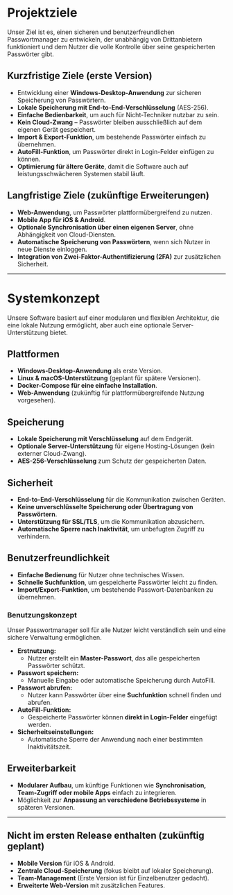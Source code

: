 # Projektziele

Unser Ziel ist es, einen sicheren und benutzerfreundlichen Passwortmanager zu entwickeln, der unabhängig von Drittanbietern funktioniert und dem Nutzer die volle Kontrolle über seine gespeicherten Passwörter gibt.

## **Kurzfristige Ziele (erste Version)**
- Entwicklung einer **Windows-Desktop-Anwendung** zur sicheren Speicherung von Passwörtern.
- **Lokale Speicherung mit End-to-End-Verschlüsselung** (AES-256).
- **Einfache Bedienbarkeit**, um auch für Nicht-Techniker nutzbar zu sein.
- **Kein Cloud-Zwang** – Passwörter bleiben ausschließlich auf dem eigenen Gerät gespeichert.
- **Import & Export-Funktion**, um bestehende Passwörter einfach zu übernehmen.
- **AutoFill-Funktion**, um Passwörter direkt in Login-Felder einfügen zu können.
- **Optimierung für ältere Geräte**, damit die Software auch auf leistungsschwächeren Systemen stabil läuft.

## **Langfristige Ziele (zukünftige Erweiterungen)**
- **Web-Anwendung**, um Passwörter plattformübergreifend zu nutzen.
- **Mobile App für iOS & Android**.
- **Optionale Synchronisation über einen eigenen Server**, ohne Abhängigkeit von Cloud-Diensten.
- **Automatische Speicherung von Passwörtern**, wenn sich Nutzer in neue Dienste einloggen.
- **Integration von Zwei-Faktor-Authentifizierung (2FA)** zur zusätzlichen Sicherheit.

---

# **Systemkonzept**

Unsere Software basiert auf einer modularen und flexiblen Architektur, die eine lokale Nutzung ermöglicht, aber auch eine optionale Server-Unterstützung bietet.

## **Plattformen**
- **Windows-Desktop-Anwendung** als erste Version.
- **Linux & macOS-Unterstützung** (geplant für spätere Versionen).
- **Docker-Compose für eine einfache Installation**.
- **Web-Anwendung** (zukünftig für plattformübergreifende Nutzung vorgesehen).

## **Speicherung**
- **Lokale Speicherung mit Verschlüsselung** auf dem Endgerät.
- **Optionale Server-Unterstützung** für eigene Hosting-Lösungen (kein externer Cloud-Zwang).
- **AES-256-Verschlüsselung** zum Schutz der gespeicherten Daten.

## **Sicherheit**
- **End-to-End-Verschlüsselung** für die Kommunikation zwischen Geräten.
- **Keine unverschlüsselte Speicherung oder Übertragung von Passwörtern**.
- **Unterstützung für SSL/TLS**, um die Kommunikation abzusichern.
- **Automatische Sperre nach Inaktivität**, um unbefugten Zugriff zu verhindern.

## **Benutzerfreundlichkeit**
- **Einfache Bedienung** für Nutzer ohne technisches Wissen.
- **Schnelle Suchfunktion**, um gespeicherte Passwörter leicht zu finden.
- **Import/Export-Funktion**, um bestehende Passwort-Datenbanken zu übernehmen.

### **Benutzungskonzept**
Unser Passwortmanager soll für alle Nutzer leicht verständlich sein und eine sichere Verwaltung ermöglichen.

- **Erstnutzung:**  
  - Nutzer erstellt ein **Master-Passwort**, das alle gespeicherten Passwörter schützt.  
- **Passwort speichern:**  
  - Manuelle Eingabe oder automatische Speicherung durch AutoFill.  
- **Passwort abrufen:**  
  - Nutzer kann Passwörter über eine **Suchfunktion** schnell finden und abrufen.  
- **AutoFill-Funktion:**  
  - Gespeicherte Passwörter können **direkt in Login-Felder** eingefügt werden.  
- **Sicherheitseinstellungen:**  
  - Automatische Sperre der Anwendung nach einer bestimmten Inaktivitätszeit.  

## **Erweiterbarkeit**
- **Modularer Aufbau**, um künftige Funktionen wie **Synchronisation, Team-Zugriff oder mobile Apps** einfach zu integrieren.
- Möglichkeit zur **Anpassung an verschiedene Betriebssysteme** in späteren Versionen.

---

## **Nicht im ersten Release enthalten (zukünftig geplant)**
- **Mobile Version** für iOS & Android.
- **Zentrale Cloud-Speicherung** (fokus bleibt auf lokaler Speicherung).
- **Team-Management** (Erste Version ist für Einzelbenutzer gedacht).
- **Erweiterte Web-Version** mit zusätzlichen Features.

